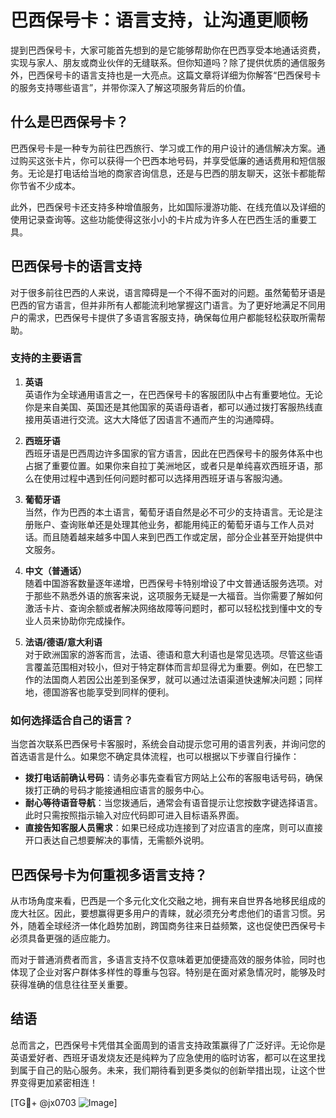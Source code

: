 # 巴西保号卡：语言支持，让沟通更顺畅

提到巴西保号卡，大家可能首先想到的是它能够帮助你在巴西享受本地通话资费，实现与家人、朋友或商业伙伴的无缝联系。但你知道吗？除了提供优质的通信服务外，巴西保号卡的语言支持也是一大亮点。这篇文章将详细为你解答“巴西保号卡的服务支持哪些语言”，并带你深入了解这项服务背后的价值。

## 什么是巴西保号卡？

巴西保号卡是一种专为前往巴西旅行、学习或工作的用户设计的通信解决方案。通过购买这张卡片，你可以获得一个巴西本地号码，并享受低廉的通话费用和短信服务。无论是打电话给当地的商家咨询信息，还是与巴西的朋友聊天，这张卡都能帮你节省不少成本。

此外，巴西保号卡还支持多种增值服务，比如国际漫游功能、在线充值以及详细的使用记录查询等。这些功能使得这张小小的卡片成为许多人在巴西生活的重要工具。

## 巴西保号卡的语言支持

对于很多前往巴西的人来说，语言障碍是一个不得不面对的问题。虽然葡萄牙语是巴西的官方语言，但并非所有人都能流利地掌握这门语言。为了更好地满足不同用户的需求，巴西保号卡提供了多语言客服支持，确保每位用户都能轻松获取所需帮助。

### 支持的主要语言

1. **英语**  
   英语作为全球通用语言之一，在巴西保号卡的客服团队中占有重要地位。无论你是来自美国、英国还是其他国家的英语母语者，都可以通过拨打客服热线直接用英语进行交流。这大大降低了因语言不通而产生的沟通障碍。

2. **西班牙语**  
   西班牙语是巴西周边许多国家的官方语言，因此在巴西保号卡的服务体系中也占据了重要位置。如果你来自拉丁美洲地区，或者只是单纯喜欢西班牙语，那么在使用过程中遇到任何问题时都可以选择用西班牙语与客服沟通。

3. **葡萄牙语**  
   当然，作为巴西的本土语言，葡萄牙语自然是必不可少的支持语言。无论是注册账户、查询账单还是处理其他业务，都能用纯正的葡萄牙语与工作人员对话。而且随着越来越多中国人来到巴西工作或定居，部分企业甚至开始提供中文服务。

4. **中文（普通话）**  
   随着中国游客数量逐年递增，巴西保号卡特别增设了中文普通话服务选项。对于那些不熟悉外语的旅客来说，这项服务无疑是一大福音。当你需要了解如何激活卡片、查询余额或者解决网络故障等问题时，都可以轻松找到懂中文的专业人员来协助你完成操作。

5. **法语/德语/意大利语**  
   对于欧洲国家的游客而言，法语、德语和意大利语也是常见选项。尽管这些语言覆盖范围相对较小，但对于特定群体而言却显得尤为重要。例如，在巴黎工作的法国商人若因公出差到圣保罗，就可以通过法语渠道快速解决问题；同样地，德国游客也能享受到同样的便利。

### 如何选择适合自己的语言？

当您首次联系巴西保号卡客服时，系统会自动提示您可用的语言列表，并询问您的首选语言是什么。如果您不确定具体流程，也可以根据以下步骤自行操作：

- **拨打电话前确认号码**：请务必事先查看官方网站上公布的客服电话号码，确保拨打正确的号码才能接通相应语言的服务中心。
- **耐心等待语音导航**：当您拨通后，通常会有语音提示让您按数字键选择语言。此时只需按照指示输入对应代码即可进入目标语系界面。
- **直接告知客服人员需求**：如果已经成功连接到了对应语言的座席，则可以直接开口表达自己想要解决的事情，无需额外说明。

## 巴西保号卡为何重视多语言支持？

从市场角度来看，巴西是一个多元化文化交融之地，拥有来自世界各地移民组成的庞大社区。因此，要想赢得更多用户的青睐，就必须充分考虑他们的语言习惯。另外，随着全球经济一体化趋势加剧，跨国商务往来日益频繁，这也促使巴西保号卡必须具备更强的适应能力。

而对于普通消费者而言，多语言支持不仅意味着更加便捷高效的服务体验，同时也体现了企业对客户群体多样性的尊重与包容。特别是在面对紧急情况时，能够及时获得准确的信息往往至关重要。

## 结语

总而言之，巴西保号卡凭借其全面周到的语言支持政策赢得了广泛好评。无论你是英语爱好者、西班牙语发烧友还是纯粹为了应急使用的临时访客，都可以在这里找到属于自己的贴心服务。未来，我们期待看到更多类似的创新举措出现，让这个世界变得更加紧密相连！

[TG💪+ @jx0703 ![Image](https://github.com/user-attachments/assets/dbca1d08-cadb-493c-b0ec-ad6f7a83f270)]